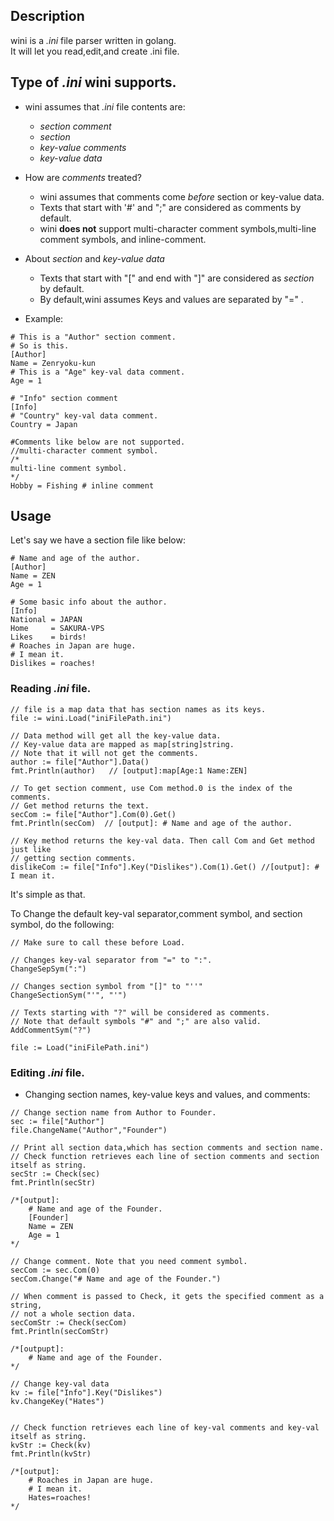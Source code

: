 ## Description
wini is a *.ini* file parser written in golang.  
It will let you read,edit,and create .ini file.

## Type of *.ini* wini supports.  
- wini assumes that *.ini* file contents are:
  - *section comment*  
  - *section*  
  - *key-value comments* 
  - *key-value data*  


- How are *comments* treated?
  - wini assumes that comments come *before* section or key-value data.  
  - Texts that start with '#' and ";" are considered as comments by default.  
  - wini **does not** support multi-character comment symbols,multi-line comment symbols, and inline-comment.  


- About *section* and *key-value data*
  - Texts that start with "[" and end with "]" are considered as *section* by default.
  - By default,wini assumes Keys and values are separated by "=" .


- Example:
```
# This is a "Author" section comment.
# So is this.
[Author]
Name = Zenryoku-kun
# This is a "Age" key-val data comment.
Age = 1

# "Info" section comment
[Info]
# "Country" key-val data comment.
Country = Japan

#Comments like below are not supported.
//multi-character comment symbol.
/*
multi-line comment symbol.
*/
Hobby = Fishing # inline comment
```

## Usage
Let's say we have a section file like below:
```
# Name and age of the author.
[Author]
Name = ZEN
Age = 1

# Some basic info about the author.
[Info]
National = JAPAN
Home     = SAKURA-VPS 
Likes    = birds!
# Roaches in Japan are huge.
# I mean it.
Dislikes = roaches!
```

### Reading *.ini* file.   
```golang
// file is a map data that has section names as its keys.
file := wini.Load("iniFilePath.ini")

// Data method will get all the key-value data.
// Key-value data are mapped as map[string]string.
// Note that it will not get the comments.
author := file["Author"].Data()
fmt.Println(author)   // [output]:map[Age:1 Name:ZEN]

// To get section comment, use Com method.0 is the index of the comments.  
// Get method returns the text.
secCom := file["Author"].Com(0).Get()
fmt.Println(secCom)  // [output]: # Name and age of the author.

// Key method returns the key-val data. Then call Com and Get method just like
// getting section comments.
dislikeCom := file["Info"].Key("Dislikes").Com(1).Get() //[output]: # I mean it.
```
It's simple as that.  

To Change the default key-val separator,comment symbol, and section symbol, do the following:
```golang
// Make sure to call these before Load.

// Changes key-val separator from "=" to ":".
ChangeSepSym(":")           

// Changes section symbol from "[]" to "''"
ChangeSectionSym("'", "'")  

// Texts starting with "?" will be considered as comments.
// Note that default symbols "#" and ";" are also valid.
AddCommentSym("?")         

file := Load("iniFilePath.ini")
```
### Editing *.ini* file.
- Changing section names, key-value keys and values, and comments:
```golang
// Change section name from Author to Founder.
sec := file["Author"]
file.ChangeName("Author","Founder")

// Print all section data,which has section comments and section name.
// Check function retrieves each line of section comments and section itself as string.
secStr := Check(sec)
fmt.Println(secStr)

/*[output]:
    # Name and age of the Founder.
    [Founder]
    Name = ZEN
    Age = 1
*/

// Change comment. Note that you need comment symbol.
secCom := sec.Com(0)
secCom.Change("# Name and age of the Founder.")

// When comment is passed to Check, it gets the specified comment as a string,
// not a whole section data.
secComStr := Check(secCom)
fmt.Println(secComStr)

/*[outpupt]:
    # Name and age of the Founder.
*/

// Change key-val data
kv := file["Info"].Key("Dislikes")
kv.ChangeKey("Hates")


// Check function retrieves each line of key-val comments and key-val itself as string.
kvStr := Check(kv)
fmt.Println(kvStr)

/*[output]:
    # Roaches in Japan are huge.
    # I mean it.
    Hates=roaches!
*/

```
